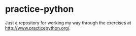 # practice-python
Just a repository for working my way through the exercises at http://www.practicepython.org/.
